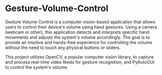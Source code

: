 # Gesture-Volume-Control
Gesture Volume Control is a computer vision-based application that allows users to control their device's volume using hand gestures. Using a camera (webcam or other), this application detects and interprets specific hand movements and adjusts the system's volume accordingly. The goal is to provide an intuitive and hands-free experience for controlling the volume without the need to touch any physical buttons or sliders.

This project utilizes OpenCV, a popular computer vision library, to capture and process real-time video feeds for gesture recognition, and PyAutoGUI to control the system's volume.
